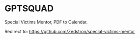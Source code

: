 # GPTSQUAD
Special Victims Mentor, PDF to Calendar. 

Redirect to:
https://github.com/Zedstron/special-victims-mentor
